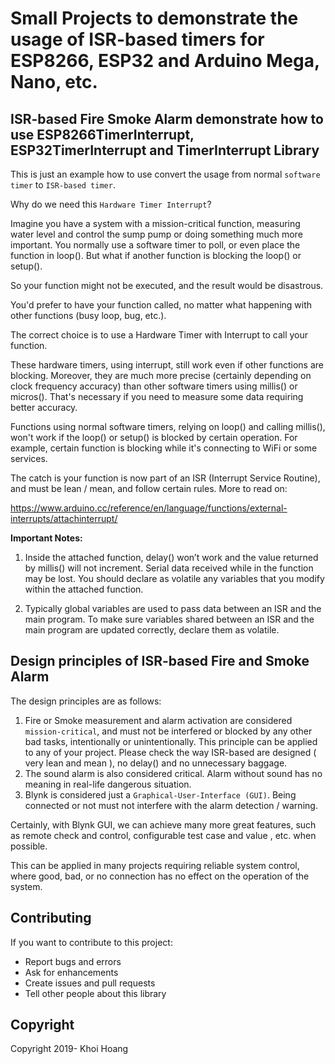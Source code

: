 # Small Projects to demonstrate the usage of ISR-based timers for ESP8266, ESP32 and Arduino Mega, Nano, etc.

## ISR-based Fire Smoke Alarm demonstrate how to use ESP8266TimerInterrupt, ESP32TimerInterrupt and TimerInterrupt Library

This is just an example how to use convert the usage from normal `software timer` to `ISR-based timer`.

Why do we need this `Hardware Timer Interrupt`?

Imagine you have a system with a mission-critical function, measuring water level and control the sump pump or doing something much more important. You normally use a software timer to poll, or even place the function in loop(). But what if another function is blocking the loop() or setup().

So your function might not be executed, and the result would be disastrous.

You'd prefer to have your function called, no matter what happening with other functions (busy loop, bug, etc.).

The correct choice is to use a Hardware Timer with Interrupt to call your function.

These hardware timers, using interrupt, still work even if other functions are blocking. Moreover, they are much more precise (certainly depending on clock frequency accuracy) than other software timers using millis() or micros(). That's necessary if you need to measure some data requiring better accuracy.

Functions using normal software timers, relying on loop() and calling millis(), won't work if the loop() or setup() is blocked by certain operation. For example, certain function is blocking while it's connecting to WiFi or some services.

The catch is your function is now part of an ISR (Interrupt Service Routine), and must be lean / mean, and follow certain rules. More to read on:

https://www.arduino.cc/reference/en/language/functions/external-interrupts/attachinterrupt/

**Important Notes:**
1. Inside the attached function, delay() won’t work and the value returned by millis() will not increment. Serial data received while in the function may be lost. You should declare as volatile any variables that you modify within the attached function.

2. Typically global variables are used to pass data between an ISR and the main program. To make sure variables shared between an ISR and the main program are updated correctly, declare them as volatile.

## Design principles of ISR-based Fire and Smoke Alarm

The design principles are as follows:

1. Fire or Smoke measurement and alarm activation are considered `mission-critical`, and must not be interfered or blocked by any other bad tasks, intentionally or unintentionally. This principle can be applied to any of your project. Please check the way ISR-based are designed ( very lean and mean ), no delay() and no unnecessary baggage.
2. The sound alarm is also considered critical. Alarm without sound has no meaning in real-life dangerous situation.
3. Blynk is considered just a `Graphical-User-Interface (GUI)`. Being connected or not must not interfere with the alarm detection / warning.

Certainly, with Blynk GUI, we can achieve many more great features, such as remote check and control, configurable test case and value , etc. when possible.

This can be applied in many projects requiring reliable system control, where good, bad, or no connection has no effect on the operation of the system.

## Contributing
If you want to contribute to this project:
- Report bugs and errors
- Ask for enhancements
- Create issues and pull requests
- Tell other people about this library

## Copyright
Copyright 2019- Khoi Hoang
